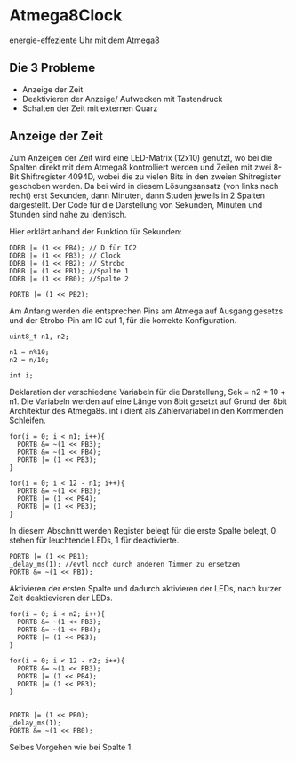 # Atmega8Clock
energie-effeziente Uhr mit dem Atmega8

## Die 3 Probleme
* Anzeige der Zeit
* Deaktivieren der Anzeige/ Aufwecken mit Tastendruck
* Schalten der Zeit mit externen Quarz

## Anzeige der Zeit
Zum Anzeigen der Zeit wird eine LED-Matrix (12x10) genutzt, wo bei die Spalten direkt mit dem Atmega8 kontrolliert werden und Zeilen mit zwei 8-Bit Shiftregister 4094D, wobei die zu vielen Bits in den zweien Shitregister geschoben werden. Da bei wird in diesem Lösungsansatz (von links nach recht) erst Sekunden, dann Minuten, dann Studen jeweils in 2 Spalten dargestellt. Der Code für die Darstellung von Sekunden, Minuten und Stunden sind nahe zu identisch.

Hier erklärt anhand der Funktion für Sekunden:
```
DDRB |= (1 << PB4); // D für IC2
DDRB |= (1 << PB3); // Clock
DDRB |= (1 << PB2); // Strobo
DDRB |= (1 << PB1); //Spalte 1
DDRB |= (1 << PB0); //Spalte 2
  
PORTB |= (1 << PB2);
```
Am Anfang werden die entsprechen Pins am Atmega auf Ausgang gesetzs und der Strobo-Pin am IC auf 1, für die korrekte Konfiguration.
```
uint8_t n1, n2;

n1 = n%10;
n2 = n/10;

int i;
```
Deklaration der verschiedene Variabeln für die Darstellung, Sek = n2 * 10 + n1. Die Variabeln werden auf eine Länge von 8bit gesetzt auf Grund der 8bit Architektur des Atmega8s. int i dient als Zählervariabel in den Kommenden Schleifen.
```
for(i = 0; i < n1; i++){
  PORTB &= ~(1 << PB3);
  PORTB &= ~(1 << PB4);
  PORTB |= (1 << PB3);
}

for(i = 0; i < 12 - n1; i++){
  PORTB &= ~(1 << PB3);
  PORTB |= (1 << PB4);
  PORTB |= (1 << PB3);
}
```
In diesem Abschnitt werden Register belegt für die erste Spalte belegt, 0 stehen für leuchtende LEDs, 1 für deaktivierte.
```
PORTB |= (1 << PB1);
_delay_ms(1); //evtl noch durch anderen Timmer zu ersetzen
PORTB &= ~(1 << PB1);
```
Aktivieren der ersten Spalte und dadurch aktivieren der LEDs, nach kurzer Zeit deaktievieren der LEDs.
```
for(i = 0; i < n2; i++){
  PORTB &= ~(1 << PB3);
  PORTB &= ~(1 << PB4);
  PORTB |= (1 << PB3);
}

for(i = 0; i < 12 - n2; i++){
  PORTB &= ~(1 << PB3);
  PORTB |= (1 << PB4);
  PORTB |= (1 << PB3);
}


PORTB |= (1 << PB0);
_delay_ms(1);
PORTB &= ~(1 << PB0);
```
Selbes Vorgehen wie bei Spalte 1.

